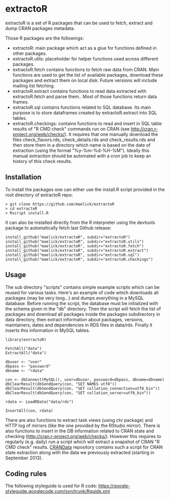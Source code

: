 extractoR
=========

extractoR is a set of R packages that can be used to fetch, extract
and dump CRAN packages metadata.

Those R packages are the followings:
* extractoR: main package which act as a glue for functions defined in
  other packages.
* extractoR.utils: placeholder for helper functions used across
  different packages.
* extractoR.fetch contains functions to fetch raw data from CRAN. Main
  functions are used to get the list of available packages, download
  these packages and extract them on local disk. Future versions will
  include mailing list fetching.
* extractoR.extract contains functions to read data extracted with
  extractoR.fetch and parse them.. Most of those functions return data
  frames.
* extractoR.sql contains functions related to SQL database. Its main
  purpose is to store dataframes created by extractoR.extract into SQL
  tables.
* extractoR.checkings: contains functions to read and insert in SQL
  table results of "R CMD check" commands run on CRAN (see
  http://cran.r-project.org/web/checks/). It requires that one
  manually download the files check_flavors.rds, check_details.rds and
  check_results.rds and then store them in a directory which name is
  based on the date of extraction (using the format "%y-%m-%d-%H-%M").
  Ideally this manual extraction should be automated with a cron job
  to keep an history of this check results.



Installation
------------

To install the packages one can either use the install.R script
provided in the root directory of extractoR repo:

    > git clone https://github.com/maelick/extractoR
    > cd extractoR
    > Rscript install.R

It can also be installed directly from the R interpreter using the
devtools package to automatically fetch last Github release:

    install_github("maelick/extractoR", subdir="extractoR")
    install_github("maelick/extractoR", subdir="extractoR.utils")
    install_github("maelick/extractoR", subdir="extractoR.fetch")
    install_github("maelick/extractoR", subdir="extractoR.extract")
    install_github("maelick/extractoR", subdir="extractoR.sql")
    install_github("maelick/extractoR", subdir="extractoR.checkings")



Usage
-----

The sub directory "scripts" contains simple example scripts which can
be reused for various tasks. Here's an example of code which downloads
all packages (may be very long...) and dumps everything in a MySQL
database. Before running the script, the database must be initialized
with the schema given in the "db" directory. Then the script will
fetch the list of packages and download all packages inside the
packages subdirectory in data directory, then extract information
about packages, versions, maintainers, dates and dependencies in RDS
files in data/rds. Finally it inserts this information in MySQL
tables.

    library(extractoR)

    FetchAll("data")
    ExtractAll("data")

    dbuser <- "user"
    dbpass <- "password"
    dbname <- "rdata"

    con <- dbConnect(MySQL(), user=dbuser, password=dbpass, dbname=dbname)
    dbClearResult(dbSendQuery(con, "SET NAMES utf8"))
    dbClearResult(dbSendQuery(con, "SET collation_connection=utf8_bin"))
    dbClearResult(dbSendQuery(con, "SET collation_server=utf8_bin"))

    rdata <- LoadRData("data/rds")

    InsertAll(con, rdata)

There are also functions to extract task views (using ctv package) and
HTTP log of mirrors (like the one provided by the RStudio mirror).
There is also functions to insert in the DB information related to
CRAN state and checking (http://cran.r-project.org/web/checks/).
However this requires to regularly (e.g. daily) run a script which
will extract a snapshot of CRAN "R CMD check" results.
[CRANData](https://github.com/maelick/CRANData) repository contains
such a script for CRAN state extraction along with the data we
previously extracted (starting in September 2013).



Coding rules
------------

The following styleguide is used for R code:
https://google-styleguide.googlecode.com/svn/trunk/Rguide.xml
